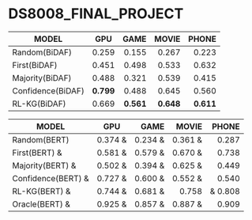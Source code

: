 # DS8008_FINAL_PROJECT

| MODEL           | GPU        | GAME  |MOVIE | PHONE |
| -------------   |:----------:| -----:|-----:|-----: |
| Random(BiDAF)   | 0.259      | 0.155 |0.267|0.223|
| First(BiDAF)    | 0.451      | 0.498 |0.533|0.632|
| Majority(BiDAF) | 0.488      | 0.321 |0.539|0.415|
|Confidence(BiDAF)|**0.799**    |0.488  |0.645|0.560|
|RL-KG(BiDAF)     |    0.669   |  **0.561** |             **0.648**     |          **0.611** |




| MODEL           | GPU        | GAME  |MOVIE | PHONE |
| -------------   |:----------:| -----:|-----:|-----: |
Random(BERT)     | 0.374 &| 0.234 &| 0.361 &| 0.287 |
First(BERT)      &| 0.581 &| 0.579 &| 0.670 &| 0.738| 
Majority(BERT)   & |0.502 & |0.394 &| 0.625 &| 0.449 |
Confidence(BERT) & |0.727 &| 0.600 & |0.552 &| 0.540 |
RL-KG(BERT)      & |0.744      &| 0.681      &| 0.758    |  & 0.808   |   
Oracle(BERT)     &| 0.925 &| 0.857 &| 0.887 &| 0.909|
